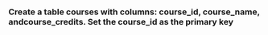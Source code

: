 ### Create a table courses with columns: course_id, course_name, andcourse_credits. Set the course_id as the primary key